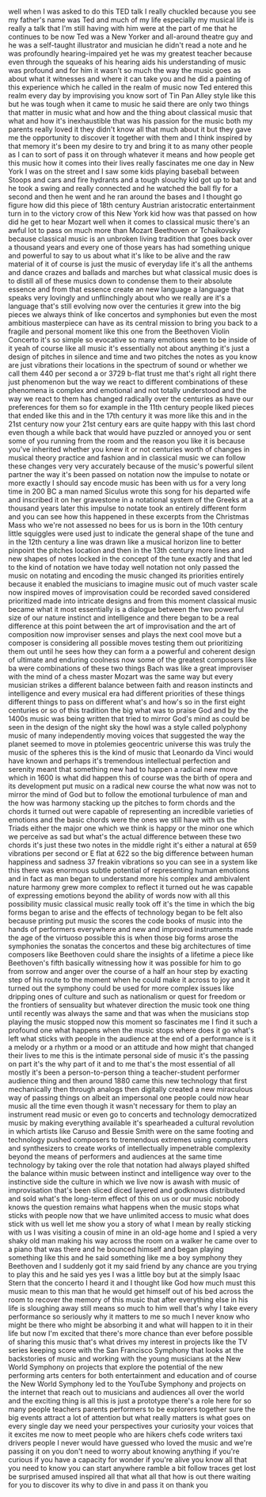 
well when I was asked to do this TED
talk I really chuckled because you see
my father&#39;s name was Ted and much of my
life especially my musical life is
really a talk that I&#39;m still having with
him were at the part of me that he
continues to be now Ted was a New Yorker
and all-around theatre guy and he was a
self-taught illustrator and musician he
didn&#39;t read a note and he was profoundly
hearing-impaired yet he was my greatest
teacher because even through the squeaks
of his hearing aids his understanding of
music was profound and for him it wasn&#39;t
so much the way the music goes as about
what it witnesses and where it can take
you and he did a painting of this
experience which he called in the realm
of music now Ted entered this realm
every day by improvising you know sort
of Tin Pan Alley style like this
but he was tough when it came to music
he said there are only two things that
matter in music what and how and the
thing about classical music that what
and how it&#39;s inexhaustible that was his
passion for the music both my parents
really loved it they didn&#39;t know all
that much about it but they gave me the
opportunity to discover it together with
them and I think inspired by that memory
it&#39;s been my desire to try and bring it
to as many other people as I can to sort
of pass it on through whatever it means
and how people get this music how it
comes into their lives really fascinates
me one day in New York I was on the
street and I saw some kids playing
baseball between Stoops and cars and
fire hydrants and a tough slouchy kid
got up to bat and he took a swing and
really connected and he watched the ball
fly for a second and then he went and he
ran around the bases and I thought go
figure how did this piece of 18th
century Austrian aristocratic
entertainment turn in to the victory
crow of this New York kid how was that
passed on how did he get to hear Mozart
well when it comes to classical music
there&#39;s an awful lot to pass on much
more than Mozart Beethoven or
Tchaikovsky because classical music is
an unbroken living tradition that goes
back over a thousand years and every one
of those years has had something unique
and powerful to say to us about what
it&#39;s like to be alive and the raw
material of it of course is just the
music of everyday life it&#39;s all the
anthems and dance crazes and ballads and
marches but what classical music does is
to distill all of these musics down to
condense them to their absolute essence
and from that essence create an
new language a language that speaks very
lovingly and unflinchingly about who we
really are it&#39;s a language that&#39;s still
evolving now over the centuries it grew
into the big pieces we always think of
like concertos and symphonies but even
the most ambitious masterpiece can have
as its central mission to bring you back
to a fragile and personal moment like
this one from the Beethoven Violin
Concerto
it&#39;s so simple so evocative so many
emotions seem to be inside of it yeah
of course like all music it&#39;s
essentially not about anything it&#39;s just
a design of pitches in silence and time
and two pitches the notes as you know
are just vibrations their locations in
the spectrum of sound or whether we call
them 440 per second a or
3729 b-flat trust me that&#39;s right all
right there just phenomenon but the way
we react to different combinations of
these phenomena is complex and emotional
and not totally understood and the way
we react to them has changed radically
over the centuries as have our
preferences for them so for example in
the 11th century people liked pieces
that ended like this
and in the 17th century it was more like
this
and in the 21st century
now your 21st century ears are quite
happy with this last chord even though a
while back that would have puzzled or
annoyed you or sent some of you running
from the room and the reason you like it
is because you&#39;ve inherited whether you
knew it or not centuries worth of
changes in musical theory practice and
fashion and in classical music we can
follow these changes very very
accurately because of the music&#39;s
powerful silent partner the way it&#39;s
been passed on notation now the impulse
to notate or more exactly I should say
encode music has been with us for a very
long time in 200 BC a man named Siculus
wrote this song for his departed wife
and inscribed it on her gravestone in a
notational system of the Greeks
at a thousand years later this impulse
to notate took an entirely different
form and you can see how this happened
in these excerpts from the Christmas
Mass who we&#39;re not assessed no bees for
us is born in the 10th century little
squiggles were used just to indicate the
general shape of the tune and in the
12th century a line was drawn like a
musical horizon line to better pinpoint
the pitches location and then in the
13th century more lines and new shapes
of notes locked in the concept of the
tune exactly and that led to the kind of
notation we have today
well notation not only passed the music
on notating and encoding the music
changed its priorities entirely because
it enabled the musicians to imagine
music out of much vaster scale now
inspired moves of improvisation could be
recorded saved considered prioritized
made into intricate designs and from
this moment
classical music became what it most
essentially is a dialogue between the
two powerful size of our nature instinct
and intelligence and there began to be a
real difference at this point between
the art of improvisation and the art of
composition now improviser senses and
plays the next cool move but a composer
is considering all possible moves
testing them out prioritizing them out
until he sees how they can form a a
powerful and coherent design of ultimate
and enduring coolness now some of the
greatest composers like ba were
combinations of these two things Bach
was like a great improviser with the
mind of a chess master Mozart was the
same way but every musician strikes a
different balance between faith and
reason instincts and intelligence and
every musical era had different
priorities of these things different
things to pass on different what&#39;s and
how&#39;s so in the first eight centuries or
so of this tradition the big what was to
praise God and by the 1400s music was
being written that tried to mirror God&#39;s
mind as could be seen in the design of
the night sky the howl was a style
called polyphony music of many
independently moving voices that
suggested the way the planet seemed to
move in ptolemies geocentric universe
this was truly the music of the spheres
this is the kind of music that Leonardo
da Vinci would have known and perhaps
it&#39;s tremendous intellectual perfection
and serenity meant that something new
had to happen a radical new move which
in 1600 is what did happen
this of course was the birth of opera
and its development put music on a
radical new course the what now was not
to mirror the mind of God but to follow
the emotional turbulence of man and the
how was harmony stacking up the pitches
to form chords and the chords it turned
out were capable of representing an
incredible varieties of emotions and the
basic chords were the ones we still have
with us the Triads either the major one
which we think is happy or the minor one
which we perceive as sad but what&#39;s the
actual difference between these two
chords it&#39;s just these two notes in the
middle right
it&#39;s either a natural at 659 vibrations
per second or E flat at 622 so the big
difference between human happiness and
sadness 37 freakin vibrations so you can
see in a system like this there was
enormous subtle potential of
representing human emotions and in fact
as man began to understand more his
complex and ambivalent nature harmony
grew more complex to reflect it turned
out he was capable of expressing
emotions beyond the ability of words now
with all this possibility music
classical music really took off it&#39;s the
time in which the big forms began to
arise and the effects of technology
began to be felt also because printing
put music the scores the code books of
music into the hands of performers
everywhere and new and improved
instruments made the age of the virtuoso
possible this is when those big forms
arose the symphonies the sonatas the
concertos and these big architectures of
time composers like Beethoven could
share the insights of a lifetime a piece
like Beethoven&#39;s fifth
basically witnessing how it was possible
for him to go from sorrow and anger
over the course of a half an hour step
by exacting step of his route to the
moment when he could make it across to
joy
and it turned out the symphony could be
used for more complex issues like
dripping ones of culture and such as
nationalism or quest for freedom or the
frontiers of sensuality but whatever
direction the music took one thing until
recently was always the same and that
was when the musicians stop playing the
music stopped now this moment so
fascinates me I find it such a profound
one what happens when the music stops
where does it go what&#39;s left what sticks
with people in the audience at the end
of a performance is it a melody or a
rhythm or a mood or an attitude and how
might that changed their lives to me
this is the intimate personal side of
music it&#39;s the passing on part it&#39;s the
why part of it and to me that&#39;s the most
essential of all mostly it&#39;s been a
person-to-person thing a teacher-student
performer audience thing and then around
1880 came this new technology that first
mechanically then through analogs then
digitally created a new miraculous way
of passing things on albeit an
impersonal one people could now hear
music all the time even though it wasn&#39;t
necessary for them to play an instrument
read music or even go to concerts and
technology democratized music by making
everything available it&#39;s spearheaded a
cultural revolution in which artists
like Caruso and Bessie Smith were on the
same footing and technology pushed
composers to tremendous extremes using
computers and synthesizers to create
works of intellectually impenetrable
complexity beyond the means of
performers and audiences at the same
time technology by taking over the role
that notation had always played shifted
the balance within music between
instinct and intelligence way over to
the instinctive side the culture in
which we live now is awash with music of
improvisation that&#39;s been sliced diced
layered and godknows distributed and
sold what&#39;s the long-term effect of this
on us or our music nobody knows the
question remains what happens when the
music stops what sticks with people now
that we have unlimited access to music
what does stick with us well let me show
you a story of what I mean by really
sticking with us I was visiting a cousin
of mine in an old-age home and I spied a
very shaky old man making his way across
the room on a walker he came over to a
piano that was there and he bounced
himself and began playing something like
this and he said something like me a boy
symphony they Beethoven and I suddenly
got it my said friend by any chance are
you trying to play this
and he said yes yes I was a little boy
but at the simply Isaac Stern that the
concerto I heard it
and I thought like God how much must
this music mean to this man that he
would get himself out of his bed across
the room to recover the memory of this
music that after everything else in his
life is sloughing away still means so
much to him well that&#39;s why I take every
performance so seriously why it matters
to me so much I never know who might be
there who might be absorbing it and what
will happen to it in their life but now
I&#39;m excited that there&#39;s more chance
than ever before possible of sharing
this music that&#39;s what drives my
interest in projects like the TV series
keeping score with the San Francisco
Symphony that looks at the backstories
of music and working with the young
musicians at the New World Symphony on
projects that explore the potential of
the new performing arts centers for both
entertainment and education and of
course the New World Symphony led to the
YouTube Symphony and projects on the
internet that reach out to musicians and
audiences all over the world and the
exciting thing is all this is just a
prototype there&#39;s a role here for so
many people teachers parents performers
to be explorers together sure the big
events attract a lot of attention but
what really matters is what goes on
every single day we need your
perspectives your curiosity your voices
that it excites me now to meet people
who are hikers chefs code writers taxi
drivers people I never would have
guessed who loved the music and we&#39;re
passing it on you don&#39;t need to worry
about knowing anything if you&#39;re curious
if you have a capacity for wonder if
you&#39;re alive you know all that you need
to know you can start anywhere ramble a
bit follow traces get lost be surprised
amused inspired all that what all that
how is out there waiting for you to
discover its why to dive in and pass it
on thank you
